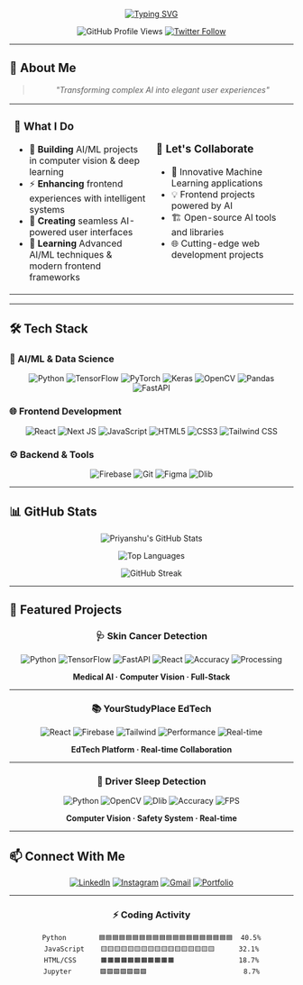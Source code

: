 <p align="center">
  <a href="https://git.io/typing-svg"><img src="https://readme-typing-svg.herokuapp.com?font=Fira+Code&weight=600&size=30&duration=4000&pause=1000&color=6F42C1&center=true&vCenter=true&width=500&lines=Hi+👋,+I'm+Priyanshu;AI+Developer;ML+Engineer;Frontend+Specialist" alt="Typing SVG" /></a>
</p>

<div align="center">
  
![GitHub Profile Views](https://komarev.com/ghpvc/?username=PriyanshuKumarx&color=blueviolet&style=flat-square)
[![Twitter Follow](https://img.shields.io/twitter/follow/Priyanshu9988x?style=social)](https://twitter.com/Priyanshu9988x)

</div>

---

## 🌟 About Me

<div align="center">
  
> *"Transforming complex AI into elegant user experiences"*

</div>

<table>
  <tr>
    <td width="50%">

### 🚀 What I Do

- 🔭 **Building** AI/ML projects in computer vision & deep learning
- ⚡ **Enhancing** frontend experiences with intelligent systems
- 🎯 **Creating** seamless AI-powered user interfaces
- 🌱 **Learning** Advanced AI/ML techniques & modern frontend frameworks

</td>
    <td width="50%">

### 🤝 Let's Collaborate

- 🧠 Innovative Machine Learning applications
- 💡 Frontend projects powered by AI
- 🏗️ Open-source AI tools and libraries
- 🌐 Cutting-edge web development projects

</td>
  </tr>
</table>

---

## 🛠️ Tech Stack

### 🤖 AI/ML & Data Science
<div align="center">
  
![Python](https://img.shields.io/badge/Python-3776AB?style=for-the-badge&logo=python&logoColor=white)
![TensorFlow](https://img.shields.io/badge/TensorFlow-%23FF6F00.svg?style=for-the-badge&logo=TensorFlow&logoColor=white)
![PyTorch](https://img.shields.io/badge/PyTorch-%23EE4C2C.svg?style=for-the-badge&logo=PyTorch&logoColor=white)
![Keras](https://img.shields.io/badge/Keras-%23D00000.svg?style=for-the-badge&logo=Keras&logoColor=white)
![OpenCV](https://img.shields.io/badge/OpenCV-27338e?style=for-the-badge&logo=OpenCV&logoColor=white)
![Pandas](https://img.shields.io/badge/pandas-%23150458.svg?style=for-the-badge&logo=pandas&logoColor=white)
![FastAPI](https://img.shields.io/badge/FastAPI-005571?style=for-the-badge&logo=fastapi&logoColor=white)

</div>

### 🌐 Frontend Development
<div align="center">
  
![React](https://img.shields.io/badge/React-%2320232a.svg?style=for-the-badge&logo=react&logoColor=%2361DAFB)
![Next JS](https://img.shields.io/badge/Next-black?style=for-the-badge&logo=next.js&logoColor=white)
![JavaScript](https://img.shields.io/badge/JavaScript-F7DF1E?style=for-the-badge&logo=javascript&logoColor=black)
![HTML5](https://img.shields.io/badge/HTML5-%23E34F26.svg?style=for-the-badge&logo=html5&logoColor=white)
![CSS3](https://img.shields.io/badge/CSS3-%231572B6.svg?style=for-the-badge&logo=css3&logoColor=white)
![Tailwind CSS](https://img.shields.io/badge/Tailwind_CSS-38B2AC?style=for-the-badge&logo=tailwind-css&logoColor=white)

</div>

### ⚙️ Backend & Tools
<div align="center">
  
![Firebase](https://img.shields.io/badge/Firebase-039BE5?style=for-the-badge&logo=Firebase&logoColor=white)
![Git](https://img.shields.io/badge/Git-F05032?style=for-the-badge&logo=git&logoColor=white)
![Figma](https://img.shields.io/badge/Figma-F24E1E?style=for-the-badge&logo=figma&logoColor=white)
![Dlib](https://img.shields.io/badge/Dlib-008000?style=for-the-badge&logo=python&logoColor=white)

</div>

---

## 📊 GitHub Stats

<div align="center">
  
![Priyanshu's GitHub Stats](https://github-readme-stats.vercel.app/api?username=PriyanshuKumarx&show_icons=true&theme=radical&hide_border=true&count_private=true&include_all_commits=true)

![Top Languages](https://github-readme-stats.vercel.app/api/top-langs/?username=PriyanshuKumarx&layout=compact&theme=radical&hide_border=true&langs_count=8)

![GitHub Streak](https://github-readme-streak-stats.herokuapp.com/?user=PriyanshuKumarx&theme=radical&hide_border=true&fire=FF0000&currStreakNum=FF0000)

</div>

---

## 🎯 Featured Projects

<div align="center">

### 🩺 Skin Cancer Detection
![Python](https://img.shields.io/badge/Python-3776AB?style=flat-square&logo=python&logoColor=white)
![TensorFlow](https://img.shields.io/badge/TensorFlow-FF6F00?style=flat-square&logo=tensorflow&logoColor=white)
![FastAPI](https://img.shields.io/badge/FastAPI-005571?style=flat-square&logo=fastapi&logoColor=white)
![React](https://img.shields.io/badge/React-61DAFB?style=flat-square&logo=react&logoColor=black)
![Accuracy](https://img.shields.io/badge/Accuracy-87%25-brightgreen?style=flat-square)
![Processing](https://img.shields.io/badge/Processing-30%25_faster-blue?style=flat-square)

**Medical AI · Computer Vision · Full-Stack**

---

### 📚 YourStudyPlace EdTech
![React](https://img.shields.io/badge/React-61DAFB?style=flat-square&logo=react&logoColor=black)
![Firebase](https://img.shields.io/badge/Firebase-FFCA28?style=flat-square&logo=firebase&logoColor=black)
![Tailwind](https://img.shields.io/badge/Tailwind-38B2AC?style=flat-square&logo=tailwind-css&logoColor=white)
![Performance](https://img.shields.io/badge/Performance-40%25_improved-success?style=flat-square)
![Real-time](https://img.shields.io/badge/Real_time-Sync-informational?style=flat-square)

**EdTech Platform · Real-time Collaboration**

---

### 🚗 Driver Sleep Detection
![Python](https://img.shields.io/badge/Python-3776AB?style=flat-square&logo=python&logoColor=white)
![OpenCV](https://img.shields.io/badge/OpenCV-5C3EE8?style=flat-square&logo=opencv&logoColor=white)
![Dlib](https://img.shields.io/badge/Dlib-008000?style=flat-square&logo=python&logoColor=white)
![Accuracy](https://img.shields.io/badge/Accuracy-92%25-brightgreen?style=flat-square)
![FPS](https://img.shields.io/badge/Performance-30_FPS-success?style=flat-square)

**Computer Vision · Safety System · Real-time**

</div>

---

## 📫 Connect With Me

<div align="center">
  
[![LinkedIn](https://img.shields.io/badge/LinkedIn-0A66C2?style=for-the-badge&logo=linkedin&logoColor=white)](https://linkedin.com/in/priyanshukumar062003)
[![Instagram](https://img.shields.io/badge/Instagram-E4405F?style=for-the-badge&logo=instagram&logoColor=white)](https://instagram.com/@priyanshu._in_)
[![Gmail](https://img.shields.io/badge/Gmail-D14836?style=for-the-badge&logo=gmail&logoColor=white)](mailto:priyanshukumarx7814@gmail.com)
[![Portfolio](https://img.shields.io/badge/Portfolio-FF7139?style=for-the-badge&logo=firefox-browser&logoColor=white)](https://priyanshukumardev.vercel.app/)

</div>

---

<div align="center">

### ⚡ Coding Activity

```text
Python        🟦🟦🟦🟦🟦🟦🟦🟦🟦🟦🟦🟦🟦🟦🟦🟦🟦🟦🟦🟦  40.5%
JavaScript    🟨🟨🟨🟨🟨🟨🟨🟨🟨🟨🟨🟨🟨🟨🟨🟨🟨      32.1%
HTML/CSS      🟧🟧🟧🟧🟧🟧🟧🟧🟧🟧🟧                18.7%
Jupyter       🟪🟪🟪🟪🟪🟪🟪                        8.7%
